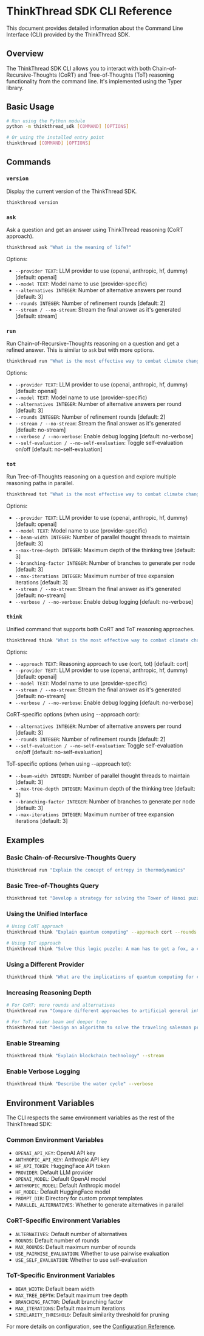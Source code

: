 # ThinkThread SDK CLI Reference

This document provides detailed information about the Command Line Interface (CLI) provided by the ThinkThread SDK.

## Overview

The ThinkThread SDK CLI allows you to interact with both Chain-of-Recursive-Thoughts (CoRT) and Tree-of-Thoughts (ToT) reasoning functionality from the command line. It's implemented using the Typer library.

## Basic Usage

```bash
# Run using the Python module
python -m thinkthread_sdk [COMMAND] [OPTIONS]

# Or using the installed entry point
thinkthread [COMMAND] [OPTIONS]
```

## Commands

### `version`

Display the current version of the ThinkThread SDK.

```bash
thinkthread version
```

### `ask`

Ask a question and get an answer using ThinkThread reasoning (CoRT approach).

```bash
thinkthread ask "What is the meaning of life?"
```

Options:
- `--provider TEXT`: LLM provider to use (openai, anthropic, hf, dummy) [default: openai]
- `--model TEXT`: Model name to use (provider-specific)
- `--alternatives INTEGER`: Number of alternative answers per round [default: 3]
- `--rounds INTEGER`: Number of refinement rounds [default: 2]
- `--stream / --no-stream`: Stream the final answer as it's generated [default: stream]

### `run`

Run Chain-of-Recursive-Thoughts reasoning on a question and get a refined answer. This is similar to `ask` but with more options.

```bash
thinkthread run "What is the most effective way to combat climate change?"
```

Options:
- `--provider TEXT`: LLM provider to use (openai, anthropic, hf, dummy) [default: openai]
- `--model TEXT`: Model name to use (provider-specific)
- `--alternatives INTEGER`: Number of alternative answers per round [default: 3]
- `--rounds INTEGER`: Number of refinement rounds [default: 2]
- `--stream / --no-stream`: Stream the final answer as it's generated [default: no-stream]
- `--verbose / --no-verbose`: Enable debug logging [default: no-verbose]
- `--self-evaluation / --no-self-evaluation`: Toggle self-evaluation on/off [default: no-self-evaluation]

### `tot`

Run Tree-of-Thoughts reasoning on a question and explore multiple reasoning paths in parallel.

```bash
thinkthread tot "What is the most effective way to combat climate change?"
```

Options:
- `--provider TEXT`: LLM provider to use (openai, anthropic, hf, dummy) [default: openai]
- `--model TEXT`: Model name to use (provider-specific)
- `--beam-width INTEGER`: Number of parallel thought threads to maintain [default: 3]
- `--max-tree-depth INTEGER`: Maximum depth of the thinking tree [default: 3]
- `--branching-factor INTEGER`: Number of branches to generate per node [default: 3]
- `--max-iterations INTEGER`: Maximum number of tree expansion iterations [default: 3]
- `--stream / --no-stream`: Stream the final answer as it's generated [default: no-stream]
- `--verbose / --no-verbose`: Enable debug logging [default: no-verbose]

### `think`

Unified command that supports both CoRT and ToT reasoning approaches.

```bash
thinkthread think "What is the most effective way to combat climate change?" --approach tot
```

Options:
- `--approach TEXT`: Reasoning approach to use (cort, tot) [default: cort]
- `--provider TEXT`: LLM provider to use (openai, anthropic, hf, dummy) [default: openai]
- `--model TEXT`: Model name to use (provider-specific)
- `--stream / --no-stream`: Stream the final answer as it's generated [default: no-stream]
- `--verbose / --no-verbose`: Enable debug logging [default: no-verbose]

CoRT-specific options (when using --approach cort):
- `--alternatives INTEGER`: Number of alternative answers per round [default: 3]
- `--rounds INTEGER`: Number of refinement rounds [default: 2]
- `--self-evaluation / --no-self-evaluation`: Toggle self-evaluation on/off [default: no-self-evaluation]

ToT-specific options (when using --approach tot):
- `--beam-width INTEGER`: Number of parallel thought threads to maintain [default: 3]
- `--max-tree-depth INTEGER`: Maximum depth of the thinking tree [default: 3]
- `--branching-factor INTEGER`: Number of branches to generate per node [default: 3]
- `--max-iterations INTEGER`: Maximum number of tree expansion iterations [default: 3]

## Examples

### Basic Chain-of-Recursive-Thoughts Query

```bash
thinkthread run "Explain the concept of entropy in thermodynamics"
```

### Basic Tree-of-Thoughts Query

```bash
thinkthread tot "Develop a strategy for solving the Tower of Hanoi puzzle"
```

### Using the Unified Interface

```bash
# Using CoRT approach
thinkthread think "Explain quantum computing" --approach cort --rounds 3

# Using ToT approach
thinkthread think "Solve this logic puzzle: A man has to get a fox, a chicken, and a sack of corn across a river" --approach tot --beam-width 5
```

### Using a Different Provider

```bash
thinkthread think "What are the implications of quantum computing for cryptography?" --provider anthropic
```

### Increasing Reasoning Depth

```bash
# For CoRT: more rounds and alternatives
thinkthread run "Compare different approaches to artificial general intelligence" --rounds 3 --alternatives 5

# For ToT: wider beam and deeper tree
thinkthread tot "Design an algorithm to solve the traveling salesman problem" --beam-width 4 --max-tree-depth 4
```

### Enable Streaming

```bash
thinkthread think "Explain blockchain technology" --stream
```

### Enable Verbose Logging

```bash
thinkthread think "Describe the water cycle" --verbose
```

## Environment Variables

The CLI respects the same environment variables as the rest of the ThinkThread SDK:

### Common Environment Variables

- `OPENAI_API_KEY`: OpenAI API key
- `ANTHROPIC_API_KEY`: Anthropic API key
- `HF_API_TOKEN`: HuggingFace API token
- `PROVIDER`: Default LLM provider
- `OPENAI_MODEL`: Default OpenAI model
- `ANTHROPIC_MODEL`: Default Anthropic model
- `HF_MODEL`: Default HuggingFace model
- `PROMPT_DIR`: Directory for custom prompt templates
- `PARALLEL_ALTERNATIVES`: Whether to generate alternatives in parallel

### CoRT-Specific Environment Variables

- `ALTERNATIVES`: Default number of alternatives
- `ROUNDS`: Default number of rounds
- `MAX_ROUNDS`: Default maximum number of rounds
- `USE_PAIRWISE_EVALUATION`: Whether to use pairwise evaluation
- `USE_SELF_EVALUATION`: Whether to use self-evaluation

### ToT-Specific Environment Variables

- `BEAM_WIDTH`: Default beam width
- `MAX_TREE_DEPTH`: Default maximum tree depth
- `BRANCHING_FACTOR`: Default branching factor
- `MAX_ITERATIONS`: Default maximum iterations
- `SIMILARITY_THRESHOLD`: Default similarity threshold for pruning

For more details on configuration, see the [Configuration Reference](configuration_reference.md).
